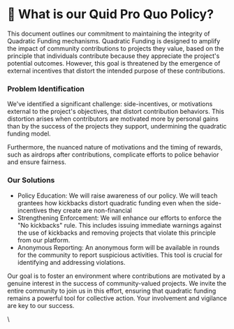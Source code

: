 # 🤔 What is our Quid Pro Quo Policy?

This document outlines our commitment to maintaining the integrity of Quadratic Funding mechanisms. Quadratic Funding is designed to amplify the impact of community contributions to projects they value, based on the principle that individuals contribute because they appreciate the project's potential outcomes. However, this goal is threatened by the emergence of external incentives that distort the intended purpose of these contributions.

### Problem Identification

We've identified a significant challenge: side-incentives, or motivations external to the project's objectives, that distort contribution behaviors. This distortion arises when contributors are motivated more by personal gains than by the success of the projects they support, undermining the quadratic funding model.

Furthermore, the nuanced nature of motivations and the timing of rewards, such as airdrops after contributions, complicate efforts to police behavior and ensure fairness.

### Our Solutions

* Policy Education: We will raise awareness of our policy. We will teach grantees how kickbacks distort quadratic funding even when the side-incentives they create are non-financial
* Strengthening Enforcement: We will enhance our efforts to enforce the "No kickbacks" rule. This includes issuing immediate warnings against the use of kickbacks and removing projects that violate this principle from our platform.
* Anonymous Reporting: An anonymous form will be available in rounds for the community to report suspicious activities. This tool is crucial for identifying and addressing violations.

Our goal is to foster an environment where contributions are motivated by a genuine interest in the success of community-valued projects. We invite the entire community to join us in this effort, ensuring that quadratic funding remains a powerful tool for collective action. Your involvement and vigilance are key to our success.

\

